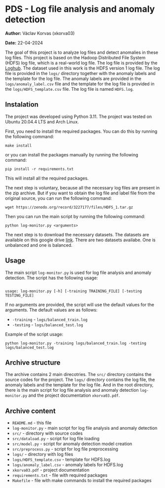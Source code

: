 # PDS - Log file analysis and anomaly detection

**Author:** Václav Korvas (xkorva03)

**Date:** 22-04-2024


The goal of this project is to analyze log files and detect anomalies in these log files. 
This project is based on the Hadoop Distributed File System (HDFS) log file, which is a real-world log file. The log file is provided by the [Loghub](https://github.com/logpai/loghub/tree/master?tab=readme-ov-file). The dataset used in this work is the HDFS version 1 log file. The log file is provided in the `logs/` directory together with the anomaly labels and the template for the log file. The anomaly labels are provided in the `logs/anomaly_label.csv` file and the template for the log file is provided in the `logs/HDFS_template.csv` file. The log file is named `HDFS.log`.

## Instalation

The project was developed using Python 3.11. The project was tested on Ubuntu 20.04.4 LTS and Arch Linux.

First, you need to install the required packages. You can do this by running the following command:

```shell
make install
```

or you can install the packages manually by running the following command:

```shell
pip install -r requirements.txt
```
This will install all the required packages.

The next step is voluntary, because all the necessary log files are present in the zip archive. But if you want to obtain the log file and label file from the original source, you can run the following command:

```shell
wget https://zenodo.org/record/3227177/files/HDFS_1.tar.gz 
```

Then you can run the main script by running the following command:

```shell
python log-monitor.py <arguments> 
```

The next step is to download the necessary datasets. The datasets are available on this google drive [link](https://drive.google.com/drive/folders/1Q6QF2). There are two datasets availabe. One is unbalanced and one is balanced.

## Usage

The main script `log-monitor.py` is used for log file analysis and anomaly detection. The script has the following usage:

```shell

usage: log-monitor.py [-h] [-training TRAINING_FILE] [-testing TESTING_FILE] 
```

If no arguments are provided, the script will use the default values for the arguments. The default values are as follows:

* `-training` - `logs/balanced_train.log`
* `-testing` - `logs/balanced_test.log`

Example of the script usage:

```shell
python log-monitor.py -training logs/balanced_train.log -testing logs/balanced_test.log
```

## Archive structure 

The archive contains 2 main direcotries. The `src/` directory contains the source codes for the project. The `logs/` directory contains the log file, the anomaly labels and the template for the log file. And in the root directory, there is the main script for log file analysis and anomaly detection `log-monitor.py` and the project documentation `xkorva03.pdf`.

## Archive content

* `README.md` - this file
* `log-monitor.py` - main script for log file analysis and anomaly detection
* `src/` - directory with source codes
* `src/dataload.py` - script for log file loading
* `src/model.py` - script for anomaly detection model creation
* `src/preprocess.py` - script for log file preprocessing
* `logs/` - directory with log files
* `logs/HDFS_template.csv` - template for HDFS.log
* `logs/anomaly_label.csv` - anomaly labels for HDFS.log
* `xkorva03.pdf` - project documentation
* `requirements.txt` - file with required packages
* `Makefile` - file with make commands to install the required packages